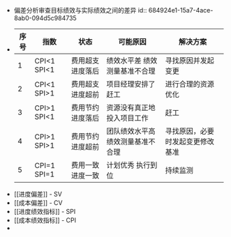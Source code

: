 - 偏差分析审查目标绩效与实际绩效之间的差异
  id:: 684924e1-15a7-4ace-8ab0-094d5c984735
- | 序号 | 指数        | 状态              | 可能原因                          | 解决方案                         |
  | ---- | ----------- | ----------------- | --------------------------------- | -------------------------------- |
  | 1    | CPI<1 SPI<1 | 费用超支 进度落后 | 绩效水平差 绩效测量基准不合理     | 寻找原因并发起变更               |
  | 2    | CPI<1 SPI>1 | 费用超支 进度超前 | 项目经理安排了赶工                | 进行合理的资源优化               |
  | 3    | CPI>1 SPI<1 | 费用节约 进度落后 | 资源没有真正地投入项目工作        | 赶工                             |
  | 4    | CPI>1 SPI>1 | 费用节约 进度超前 | 团队绩效水平高 绩效测量基准不合理 | 寻找原因，必要时发起变更修改基准 |
  | 5    | CPI=1 SPI=1 | 费用一致 进度一致 | 计划优秀 执行到位                 | 持续监测                         |
- [[进度偏差]] - SV
- [[成本偏差]] - CV
- [[进度绩效指标]] - SPI
- [[成本绩效指标]] - CPI
-